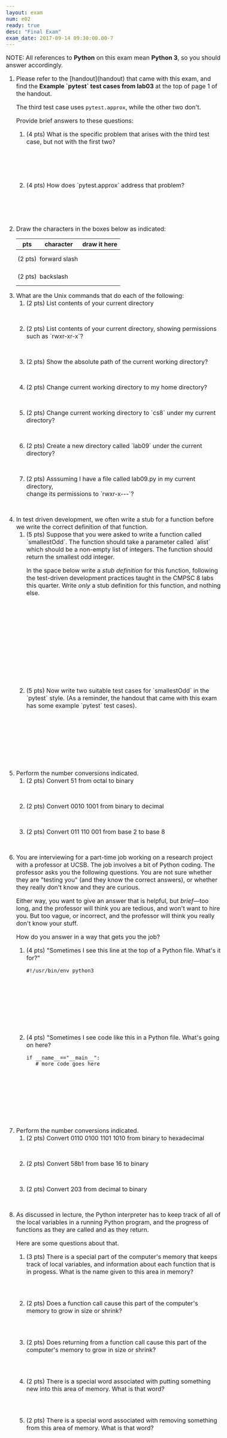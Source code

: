 ```yaml
---
layout: exam
num: e02
ready: true
desc: "Final Exam"
exam_date: 2017-09-14 09:30:00.00-7
---
```


<style>

body {
  font-size: 16px;
}

</style>

<p> NOTE: All references to <b>Python</b> on this exam mean <b>Python 3</b>,
so you should answer accordingly.</p>

<ol>

<li class="page-break-before" markdown="1">Please refer to the [handout](handout) that came with this exam, and find the <b>Example `pytest` test cases from lab03</b> at the top of page 1 of the handout.

The third test case uses `pytest.approx`, while the other two don't.

Provide brief answers to these questions:

<ol>
<li style="margin-bottom:6em;">(4 pts) What is the specific problem that arises with the third test case, but not with the first two?
</li>
<li style="margin-bottom:6em;" markdown="1">(4 pts) How does `pytest.approx` address that problem?
</li>
</ol>

</li>



<li class="page-break-before" markdown="1" style="margin-bottom:0em;" markdown="1"> Draw the characters in the boxes below as indicated:

<style>
div.bigrows table * td { height: 3em; padding: 4px;}
</style>
<div class="bigrows">

| pts | character | draw it here |
|-----|-----------|--------------|
| (2 pts) | forward slash |   |
| (2 pts) | backslash |  |

</div>

</li>

<li markdown="1" style="clear: left; margin-bottom:1em;"> What are the Unix commands that do each of the following:

<ol>
<li markdown="1" style="margin-bottom:3em;"> (2 pts) List contents of your current directory
</li>
<li markdown="1" style="margin-bottom:3em;"> (2 pts) List contents of your current directory, showing permissions such as `rwxr-xr-x`?
</li>
<li markdown="1" style="margin-bottom:3em;"> (2 pts) Show the absolute path of the current working directory? 
</li>
<li markdown="1" style="margin-bottom:3em;"> (2 pts) Change current working directory to my home directory?
</li>
<li markdown="1" style="margin-bottom:3em;"> (2 pts) Change current working directory to `cs8` under my current directory?
</li>
<li markdown="1" style="margin-bottom:3em;"> (2 pts) Create a new directory called `lab09` under the current directory?	
</li>
<li markdown="1" style="margin-bottom:3em;"> (2 pts) Asssuming I have a file called lab09.py in my current directory, <br> change its permissions to `rwxr-x---`?
</li>

</ol>

</li>



<li class="page-break-before" markdown="1" style="margin-bottom:10em;clear:left;"> In test driven development, we often write a stub for a function before we write the correct definition of that function.

<ol> <li markdown="1" style="margin-bottom:15em;"> (5 pts) Suppose
that you were asked to write a function called `smallestOdd`.  The
function should take a parameter called `alist` which should be a
non-empty list of integers.  The function should return the smallest
odd integer.

In the space below write a *stub definition* for this function,
following the test-driven development practices taught in the CMPSC 8
labs this quarter.  Write *only* a stub definition for this function,
and nothing else.

</li>
<li markdown="1" style="margin-bottom:0em;"> (5 pts) Now write two suitable test cases for `smallestOdd` in the `pytest` style.   (As a reminder, the handout that came with this exam has some example `pytest` test cases).
</li>

</ol>

</li>

<li >Perform the number conversions indicated.

<style>
ol.numconv li {
  margin-bottom: 3em;
}
</style>

<ol class="numconv">
<li> (2 pts) Convert 51 from octal to binary
</li>
<li> (2 pts) Convert 0010 1001 from binary to decimal

</li>
<li> (2 pts) Convert 011 110 001 from base 2 to base 8

</li>
</ol>
</li>


<li markdown="1" class="page-break-before" markdown="1">  You are interviewing for a part-time job working on a research project with a professor at UCSB.   The job involves a bit of Python coding.  The professor asks you the following questions. You are not sure whether they are "testing you" (and they know the correct answers), or whether they really don't know and they are curious.

Either way, you want to give an answer that is helpful, but *brief*&mdash;too long, and the professor will think you are tedious, and won't want to hire you.  But too vague, or incorrect, and the professor will think you really don't know your stuff.

How do you answer in a way that gets you the job?

<ol>
<li markdown="1" style="margin-bottom: 10em;">(4 pts) "Sometimes I see this line at the top of a Python file.  What's it for?"

```
#!/usr/bin/env python3
```

</li>
<li markdown="1" style="margin-bottom: 10em;">(4 pts) "Sometimes I see code like this in a Python file.  What's going on here?

```
if __name__=="__main__":
   # more code goes here

```

</li>


</ol>
</li>

<li >Perform the number conversions indicated.

<style>
ol.numconv li {
  margin-bottom: 3em;
}
</style>

<ol class="numconv">
<li> (2 pts) Convert 0110 0100 1101 1010 from binary to hexadecimal

</li>
<li> (2 pts) Convert 58b1 from base 16 to binary

</li>
<li> (2 pts) Convert 203 from decimal to binary
</li>
</ol>
</li>



<li  class="page-break-before" markdown="1" style="margin-bottom:2in; clear:left;">
As discussed in lecture, the Python interpreter has to keep track of
all of the local variables in a running Python program, and the progress
of functions as they are called and as they return.

Here are some questions about that. 

<ol>
<li style="margin-bottom:4em;"> (3 pts)
There is a special part of the computer's memory
that keeps track of local variables, and information about each
function that is in progess.  What is the name given to this area in
memory?
</li>
<li style="margin-bottom:4em;"> (2 pts)
Does a function call cause this part of the computer's memory to grow in
size or shrink?
</li>
<li style="margin-bottom:4em;"> (2 pts)
Does returning from a function call cause this part of the computer's memory to grow in size or shrink?
</li>
<li style="margin-bottom:4em;"> (2 pts)
There is a special word associated with putting something new into this area of memory.   What is that word?
</li>
<li style="margin-bottom:4em;"> (2 pts)
There is a special word associated with removing something from this area of memory.  What is that word?
</li>

</ol>
</li>


<li class="page-break-before what-output" markdown="1"> On the handout, you'll find several attempts at writing
a function to find the index of the shortest string in a list with names
such as `indexShortest_a`, `indexShortest_b`, etc.  Please locate those on the
handout before reading further.

These functions are intended to operate as follows:

* If the parameter alist is not a list, is empty, or contains anything that
  is not of type `str`, then raise a `ValueError` with an appropriate message.
* Otherwise, return the index of the shortest string.
* If there is a tie, i.e. two or more strings of equal length, return the
   index that is the <b>smallest index</b> among the indexes of all strings
  of that length. For example for `['bear','dog','cat']`, return
   `1` for `'dog'` because it has a smaller index than `2` for `'cat'`.


<p style="clear:both;">That is how the functions are supposed to work.   However, any or all of them <b>may or may not contain bugs</b>.</p>

Your job is to *do what Python would do* with this code, i.e. indicate the output of the function call shown.

Assume that it has been loaded into `idle3` and that we've selected `Run Module` (or pressed F5.)    Then we typed in the function call shown, and something is printed as a result.  

Which of the answers shown matches what is printed?   Put a check mark (&#x2714;) in the appropriate column.  The first is done for you as an illustration

<style>
li.what-output table {
  margin-bottom: 4px;
}

li.what-output table * th {
  font-size: 90%;
  line-height: 90%;
}
li.what-output table * td {
  font-size: 100%;
  line-height: 120%;
}

li.what-output table * td:first-of-type {
  font-size: 90%;
  font-family: Arial Narrow, Arial, sans-serif;
}

</style>

| Points | Function Call | `0` | `1` | `2` | `3` | `None` | Python<br>error<br>message | something<br>else |
|-----|---------------|-----|-----|-----|-----|--------|----------------------------|-------------------|
| (0 pts) |`indexShortest_a(['ant','dog','bear','horse'])` | &#x2714; | | | | | | |
| (3 pts)   | `indexShortest_a(['rat','pig','fish','ox'])` | | | | | | | | 
| (3 pts)   | `indexShortest_a(['tiger','cow','cat','monkey'])` | | | | | | | |


| Points | Function Call | `0` | `1` | `2` | `3` | `None` | Python<br>error<br>message | something<br>else |
|-----|---------------|-----|-----|-----|-----|--------|----------------------------|-------------------|
| (3 pts) | `indexShortest_b(['ant','dog','bear','horse'])`    | | | | | | | |
| (3 pts) | `indexShortest_b(['rat','pig','fish','ox'])`      | | | | | | | | 
| (3 pts) | `indexShortest_b(['tiger','cow','cat','monkey'])` | | | | | | | |

| Points | Function Call | `0` | `1` | `2` | `3` | `None` | Python<br>error<br>message | something<br>else |
|-----|---------------|-----|-----|-----|-----|--------|----------------------------|-------------------|
| (3 pts) | `indexShortest_c(['ant','dog','bear','horse'])`    | | | | | | | |
| (3 pts) | `indexShortest_c(['rat','pig','fish','ox'])`      | | | | | | | | 
| (3 pts) | `indexShortest_c(['tiger','cow','cat','monkey'])` | | | | | | | |


| Points | Function Call | `0` | `1` | `2` | `3` | `None` | Python<br>error<br>message | something<br>else |
|-----|---------------|-----|-----|-----|-----|--------|----------------------------|-------------------|
| (3 pts) | `indexShortest_d(['ant','dog','bear','horse'])`    | | | | | | | |
| (3 pts) | `indexShortest_d(['rat','pig','fish','ox'])`      | | | | | | | | 
| (3 pts) | `indexShortest_d(['tiger','cow','cat','monkey'])` | | | | | | | |

</li>


</ol>